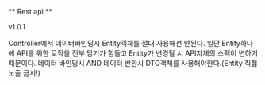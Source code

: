 ** Rest api **

v1.0.1

Controller에서 데이터바인딩시 Entity객체를 절대 사용해선 안된다. 일단 Entity하나에 API를 위한 로직을
전부 담기가 힘들고 Entity가 변경될 시 API자체의 스펙이 변하기 때문이다.
데이터 바인딩시 AND 데이터 반환시 DTO객체를 사용해야한다.(Entity 직접노출 금지!)